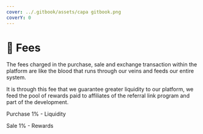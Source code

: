 ```yaml
---
cover: ../.gitbook/assets/capa gitbook.png
coverY: 0
---
```


# 💎 Fees

The fees charged in the purchase, sale and exchange transaction within the platform are like the blood that runs through our veins and feeds our entire system.

It is through this fee that we guarantee greater liquidity to our platform, we feed the pool of rewards paid to affiliates of the referral link program and part of the development.

Purchase 1% - Liquidity

Sale 1% - Rewards

